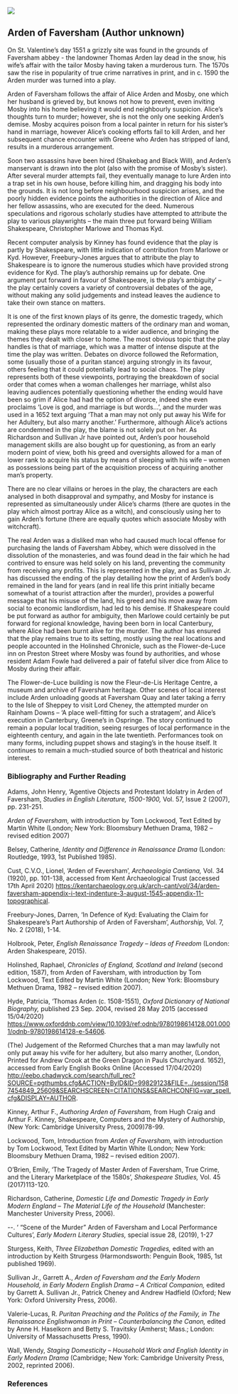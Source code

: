 <a href="https://dev.visual-essays.app"><img src="https://dev-visual-essays.netlify.app/images/ve-button.png"></a> 

<param ve-config title="Arden of Faversham (Author unknown)"author="Marnie Stanley" layout="vtl"banner="images/16C.jpeg"> 

<param ve-entity eid="Q1000115" aliases="Faversham"> 


## Arden of Faversham (Author unknown) 

On St. Valentine’s day 1551 a grizzly site was found in the grounds of Faversham abbey - the landowner Thomas Arden lay dead in the snow, his wife’s affair with the tailor Mosby having taken a murderous turn. The 1570s saw the rise in popularity of true crime narratives in print, and in c. 1590 the Arden murder was turned into a play. 
<param ve-image url="https://upload.wikimedia.org/wikipedia/commons/8/8d/Arden_of_Faversham_first_quarto_title_page.jpg" label="Arden of Faversham first quarto page" attribution="Edward White, Public domain, via Wikimedia Commons">

Arden of Faversham follows the affair of Alice Arden and Mosby, one which her husband is grieved by, but knows not how to prevent, even inviting Mosby into his home believing it would end neighbourly suspicion. Alice’s thoughts turn to murder; however, she is not the only one seeking Arden’s demise. Mosby acquires poison from a local painter in return for his sister’s hand in marriage, however Alice’s cooking efforts fail to kill Arden, and her subsequent chance encounter with Greene who Arden has stripped of land, results in a murderous arrangement. 
<param ve-image url="images/Ardenplaque.jpg" label="Arden Plaque">

Soon two assassins have been hired (Shakebag and Black Will), and Arden’s manservant is drawn into the plot (also with the promise of Mosby’s sister). After several murder attempts fail, they eventually manage to lure Arden into a trap set in his own house, before killing him, and dragging his body into the grounds. It is not long before neighbourhood suspicion arises, and the poorly hidden evidence points the authorities in the direction of Alice and her fellow assassins, who are executed for the deed. Numerous speculations and rigorous scholarly studies have attempted to attribute the play to various playwrights – the main three put forward being William Shakespeare, Christopher Marlowe and Thomas Kyd. 
<param ve-image url="images/Ardenhouse.jpg" label="Arden House">

Recent computer analysis by Kinney has found evidence that the play is partly by Shakespeare, with little indication of contribution from Marlowe or Kyd. However, Freebury-Jones argues that to attribute the play to Shakespeare is to ignore the numerous studies which have provided strong evidence for Kyd. The play’s authorship remains up for debate. One argument put forward in favour of Shakespeare, is the play’s ambiguity’ – the play certainly covers a variety of controversial debates of the age, without making any solid judgements and instead leaves the audience to take their own stance on matters. 

It is one of the first known plays of its genre, the domestic tragedy, which represented the ordinary domestic matters of the ordinary man and woman, making these plays more relatable to a wider audience, and bringing the themes they dealt with closer to home. The most obvious topic that the play handles is that of marriage, which was a matter of intense dispute at the time the play was written. Debates on divorce followed the Reformation, some (usually those of a puritan stance) arguing strongly in its favour, others feeling that it could potentially lead to social chaos. The play represents both of these viewpoints, portraying the breakdown of social order that comes when a woman challenges her marriage, whilst also leaving audiences potentially questioning whether the ending would have been so grim if Alice had had the option of divorce, indeed she even proclaims ‘Love is god, and marriage is but words…’, and the murder was used in a 1652 text arguing ‘That a man may not only put away his Wife for her Adultery, but also marry another.’ Furthermore, although Alice’s actions are condemned in the play, the blame is not solely put on her. As Richardson and Sullivan Jr have pointed out, Arden’s poor household management skills are also bought up for questioning, as from an early modern point of view, both his greed and oversights allowed for a man of lower rank to acquire his status by means of sleeping with his wife – women as possessions being part of the acquisition process of acquiring another man’s property. 

There are no clear villains or heroes in the play, the characters are each analysed in both disapproval and sympathy, and Mosby for instance is represented as simultaneously under Alice’s charms (there are quotes in the play which almost portray Alice as a witch), and consciously using her to gain Arden’s fortune (there are equally quotes which associate Mosby with witchcraft). 


The real Arden was a disliked man who had caused much local offense for purchasing the lands of Faversham Abbey, which were dissolved in the dissolution of the monasteries, and was found dead in the fair which he had contrived to ensure was held solely on his land, preventing the community from receiving any profits. This is represented in the play, and as Sullivan Jr. has discussed the ending of the play detailing how the print of Arden’s body remained in the land for years (and in real life this print initially became somewhat of a tourist attraction after the murder), provides a powerful message that his misuse of the land, his greed and his move away from social to economic landlordism, had led to his demise. If Shakespeare could be put forward as author for ambiguity, then Marlowe could certainly be put forward for regional knowledge, having been born in local Canterbury, where Alice had been burnt alive for the murder. The author has ensured that the play remains true to its setting, mostly using the real locations and people accounted in the Holinshed Chronicle, such as the Flower-de-Luce inn on Preston Street where Mosby was found by authorities, and whose resident Adam Fowle had delivered a pair of fateful silver dice from Alice to Mosby during their affair. 
<param ve-image url="https://upload.wikimedia.org/wikipedia/commons/3/36/Ruins_Of_Faversham_Abbey%2C_Stukeley%2C_1722.jpg" label="Ruins of Faversham Abbey" attribution="William Stukeley, Public domain, via Wikimedia Commons">

The Flower-de-Luce building is now the Fleur-de-Lis Heritage Centre, a museum and archive of Faversham heritage. Other scenes of local interest include Arden unloading goods at Faversham Quay and later taking a ferry to the Isle of Sheppey to visit Lord Cheney, the attempted murder on Rainham Downs – ‘A place well-fitting for such a stratagem’, and Alice’s execution in Canterbury, Greene’s in Ospringe. The story continued to remain a popular local tradition, seeing resurges of local performance in the eighteenth century, and again in the late twentieth. Performances took on many forms, including puppet shows and staging’s in the house itself. It continues to remain a much-studied source of both theatrical and historic interest. 

### Bibliography and Further Reading


Adams, John Henry, ‘Agentive Objects and Protestant Idolatry in Arden of Faversham, _Studies in English Literature, 1500-1900,_ Vol. 57, Issue 2 (2007), pp. 231-251.

_Arden of Faversham,_ with introduction by Tom Lockwood, Text Edited by Martin White (London; New York: Bloomsbury Methuen Drama, 1982 – revised edition 2007)

Belsey, Catherine, _Identity and Difference in Renaissance Drama_ (London: Routledge, 1993, 1st Published 1985).

Cust, C.V.O., Lionel, ‘Arden of Feversham’, _Archaeologia Cantiana,_ Vol. 34 (1920), pp. 101-138, accessed from Kent Archaeological Trust (accessed 17th April 2020) https://kentarchaeology.org.uk/arch-cant/vol/34/arden-faversham-appendix-i-text-indenture-3-august-1545-appendix-11-topographical.

Freebury-Jones, Darren, ‘In Defence of Kyd: Evaluating the Claim for Shakespeare’s Part Authorship of Arden of Faversham’, _Authorship,_ Vol. 7, No. 2 (2018), 1-14.

Holbrook, Peter, _English Renaissance Tragedy – Ideas of Freedom_ (London: Arden Shakespeare, 2015).

Holinshed, Raphael, _Chronicles of England, Scotland and Ireland_ (second edition, 1587), from Arden of Faversham, with introduction by Tom Lockwood, Text Edited by Martin White (London; New York: Bloomsbury Methuen Drama, 1982 – revised edition 2007).

Hyde, Patricia, ‘Thomas Arden (c. 1508-1551), _Oxford Dictionary of National Biography,_ published 23 Sep. 2004, revised 28 May 2015 (accessed 15/04/2020) https://www.oxforddnb.com/view/10.1093/ref:odnb/9780198614128.001.0001/odnb-9780198614128-e-54606.

(The) Judgement of the Reformed Churches that a man may lawfully not only put away his vvife for her adultery, but also marry another, (London, Printed for Andrew Crook at the Green Dragon in Pauls Churchyard. 1652), accessed from Early English Books Online (Accessed 17/04/2020) http://eebo.chadwyck.com/search/full_rec?SOURCE=pgthumbs.cfg&ACTION=ByID&ID=99829123&FILE=../session/1587454849_25609&SEARCHSCREEN=CITATIONS&SEARCHCONFIG=var_spell.cfg&DISPLAY=AUTHOR.

Kinney, Arthur F., _Authoring Arden of Faversham,_ from Hugh Craig and Arthur F. Kinney, Shakespeare, Computers and the Mystery of Authorship, (New York: Cambridge University Press, 2009)78-99.

Lockwood, Tom, Introduction from _Arden of Faversham,_ with introduction by Tom Lockwood, Text Edited by Martin White (London; New York: Bloomsbury Methuen Drama, 1982 – revised edition 2007).

O’Brien, Emily, ‘The Tragedy of Master Arden of Faversham, True Crime, and the Literary Marketplace of the 1580s’, _Shakespeare Studies,_ Vol. 45 (2017)113-120.

Richardson, Catherine, _Domestic Life and Domestic Tragedy in Early Modern England – The Material Life of the Household_ (Manchester: Manchester University Press, 2006).

--. ‘ “Scene of the Murder” Arden of Faversham and Local Performance Cultures’, _Early Modern Literary Studies,_ special issue 28, (2019), 1-27

Sturgess, Keith, _Three Elizabethan Domestic Tragedies,_ edited with an introduction by Keith Strurgess (Harmondsworth: Penguin Book, 1985, 1st published 1969).

Sullivan Jr., Garrett A., _Arden of Faversham and the Early Modern Household, in Early Modern English Drama – A Critical Companion,_ edited by Garrett A. Sullivan Jr., Patrick Cheney and Andrew Hadfield (Oxford; New York: Oxford University Press, 2006).

Valerie-Lucas, R. _Puritan Preaching and the Politics of the Family, in The Renaissance Englishwoman in Print – Counterbalancing the Canon,_ edited by Anne H. Haselkorn and Betty S. Travitsky (Amherst; Mass.; London: University of Massachusetts Press, 1990).

Wall, Wendy, _Staging Domesticity – Household Work and English Identity in Early Modern Drama_ (Cambridge; New York: Cambridge University Press, 2002, reprinted 2006).

### References

[^ref1]: [the] _Complaint and Lamentation of Mistresse Arden of [Fev]Ersham in Kent Who for the Loue of One Mosbie, Hired Certaine Ruffians and Villaines most Cruelly to Murder Her Husband; with the Fatall End of Her and Her Associats. to the Tune of, Fortune My Foe._ London, for C. Wright, 1633. ProQuest. Web. 20 July 2020.

